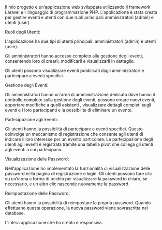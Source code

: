 Il mio progetto è un'applicazione web sviluppata utilizzando il framework Laravel e il linguaggio di programmazione PHP. L'applicazione è stata creata per gestire eventi e utenti con due ruoli principali: amministratori (admin) e utenti (user).

Ruoli degli Utenti:

L'applicazione ha due tipi di utenti principali: amministratori (admin) e utenti (user).

Gli amministratori hanno accesso completo alla gestione degli eventi, consentendo loro di crearli, modificarli e visualizzarli in dettaglio.

Gli utenti possono visualizzare eventi pubblicati dagli amministratori e partecipare a eventi specifici.

Gestione degli Eventi:

Gli amministratori hanno un'area di amministrazione dedicata dove hanno il controllo completo sulla gestione degli eventi, possono creare nuovi eventi, apportare modifiche a quelli esistenti , visualizzare dettagli completi sugli eventi e i loro partecipanti e la possibilità di eliminare un evento.


Partecipazione agli Eventi:

Gli utenti hanno la possibilità di partecipare a eventi specifici. Questo coinvolge un meccanismo di registrazione che consente agli utenti di indicare il loro interesse per un evento particolare.
La partecipazione degli utenti agli eventi è registrata tramite una tabella pivot che collega gli utenti agli eventi a cui partecipano.

Visualizzazione delle Password:

Nell'applicazione ho implementato la funzionalità di visualizzazione delle password nella pagina di registrazione e login. Gli utenti possono fare clic su un'icona a forma di occhio per visualizzare la password in chiaro, se necessario, e un altro clic nasconde nuovamente la password.

Reimpostazione delle Password:

Gli utenti hanno la possibilità di reimpostare la propria password. Quando effettuano questa operazione, la nuova password viene sovrascritta nel database.

L'intera applicazione che ho creato è responsiva.



